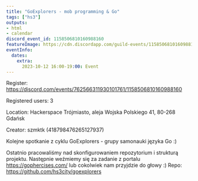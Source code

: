 ```yaml
---
title: "GoExplorers - mob programming & Go"
tags: ["hs3"]
outputs:
- html
- calendar
discord_event_id: 1158506810160988160
featureImage: https://cdn.discordapp.com/guild-events/1158506810160988160/b6ef84b7900f3e404473b83e06a00a06.png?size=1024
eventInfo:
  dates:
    extra:
      2023-10-12 16:00-19:00: Event
---
```

Register: <https://discord.com/events/762566311930101761/1158506810160988160>

Registered users: 3

Location: Hackerspace Trójmiasto, aleja Wojska Polskiego 41, 80-268 Gdańsk

Creator: szmktk (418798476265127937)

Kolejne spotkanie z cyklu GoExplorers - grupy samonauki języka Go :)

Ostatnio pracowaliśmy nad skonfigurowaniem repozytorium i strukturą projektu.
Następnie weźmiemy się za zadanie z portalu https://gophercises.com/ lub cokolwiek nam przyjdzie do głowy :)
Repo: https://github.com/hs3city/goexplorers
